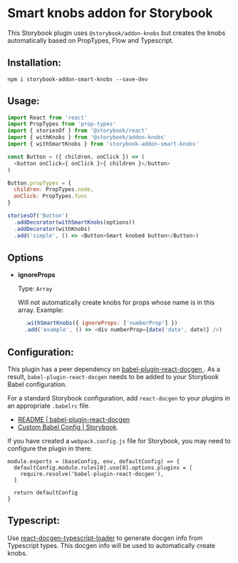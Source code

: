 # Smart knobs addon for Storybook

This Storybook plugin uses `@storybook/addon-knobs` but creates the knobs automatically based on PropTypes, Flow and Typescript.

## Installation:

```
npm i storybook-addon-smart-knobs --save-dev
```

## Usage:

```js
import React from 'react'
import PropTypes from 'prop-types'
import { storiesOf } from '@storybook/react'
import { withKnobs } from '@storybook/addon-knobs'
import { withSmartKnobs } from 'storybook-addon-smart-knobs'

const Button = ({ children, onClick }) => (
  <button onClick={ onClick }>{ children }</button>
)

Button.propTypes = {
  children: PropTypes.node,
  onClick: PropTypes.func
}

storiesOf('Button')
  .addDecorator(withSmartKnobs(options))
  .addDecorator(withKnobs)
  .add('simple', () => <Button>Smart knobed button</Button>)

```

## Options

- **ignoreProps**
  
  Type: `Array`

  Will not automatically create knobs for props whose name is in this array. Example:
  ```js
    .withSmartKnobs({ ignoreProps: ['numberProp'] })
    .add('example', () => <div numberProp={date('date', date)} />) 
  ```

## Configuration:

This plugin has a peer dependency on [babel-plugin-react-docgen
](https://github.com/storybooks/babel-plugin-react-docgen). As a result, `babel-plugin-react-docgen` needs to be added to your Storybook Babel configuration.

For a standard Storybook configuration, add `react-docgen` to your plugins in an appropriate `.babelrc` file.

  - [README | babel-plugin-react-docgen](https://github.com/storybooks/babel-plugin-react-docgen/blob/master/README.md)
  - [Custom Babel Config | Storybook](https://storybook.js.org/configurations/custom-babel-config/).

If you have created a `webpack.config.js` file for Storybook, you may need to configure the plugin in there.

```
module.exports = (baseConfig, env, defaultConfig) => {
  defaultConfig.module.rules[0].use[0].options.plugins = [
    require.resolve('babel-plugin-react-docgen'),
  ]

  return defaultConfig
}
```

## Typescript:

Use [react-docgen-typescript-loader](https://github.com/strothj/react-docgen-typescript-loader) to generate docgen info from Typescript types. This docgen info will be used to automatically create knobs.
